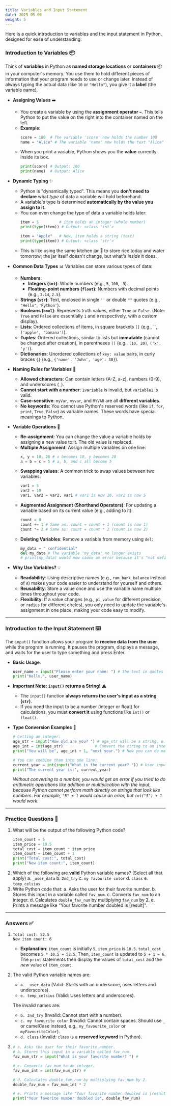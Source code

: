 ```yaml
---
title: Variables and Input Statement
date: 2025-05-08
weight: 5
---
```


Here is a quick introduction to variables and the input statement in Python, designed for ease of understanding:

### Introduction to Variables 📦

Think of **variables** in Python as **named storage locations** or **containers** 📦 in your computer's memory. You use them to hold different pieces of information that your program needs to use or change later. Instead of always typing the actual data (like `10` or `"Hello"`), you give it a **label** (the variable name).

*   **Assigning Values** ➡️
    *   You create a variable by using the **assignment operator** `=`. This tells Python to put the value on the right into the container named on the left.
    *   **Example**:
        ```python
        score = 100  # The variable 'score' now holds the number 100
        name = "Alice" # The variable 'name' now holds the text "Alice"
        ```
    *   When you print a variable, Python shows you the **value** currently inside its box.
        ```python
        print(score) # Output: 100
        print(name)  # Output: Alice
        ```

*   **Dynamic Typing** ✨
    *   Python is "dynamically typed". This means you **don't need to declare** what *type* of data a variable will hold beforehand.
    *   A variable's type is determined **automatically by the value you assign to it**.
    *   You can even change the type of data a variable holds later:
        ```python
        item = 5         # item holds an integer (whole number)
        print(type(item)) # Output: <class 'int'>

        item = "Apple"   # Now, item holds a string (text)
        print(type(item)) # Output: <class 'str'>
        ```
    *   This is like using the same kitchen jar 🏺 to store rice today and water tomorrow; the jar itself doesn't change, but what's *inside* it does.

*   **Common Data Types** 📊
    Variables can store various types of data:
    *   **Numbers**:
        *   **Integers (`int`)**: Whole numbers (e.g., `5`, `100`, `-3`).
        *   **Floating-point numbers (`float`)**: Numbers with decimal points (e.g., `3.14`, `2.5`).
    *   **Strings (`str`)**: Text, enclosed in single `''` or double `""` quotes (e.g., `"Hello"`, `'Python'`).
    *   **Booleans (`bool`)**: Represents truth values, either `True` or `False`. (Note: `True` and `False` are essentially `1` and `0` respectively, with a custom display).
    *   **Lists**: Ordered collections of items, in square brackets `[]` (e.g., ``, `['apple', 'banana']`).
    *   **Tuples**: Ordered collections, similar to lists but **immutable** (cannot be changed after creation), in parentheses `()` (e.g., `(10, 20)`, `('x', 'y')`).
    *   **Dictionaries**: Unordered collections of `key: value` pairs, in curly braces `{}` (e.g., `{'name': 'John', 'age': 30}`).

*   **Naming Rules for Variables** 📝
    *   **Allowed characters**: Can contain letters (A-Z, a-z), numbers (0-9), and underscores (`_`).
    *   **Cannot start with a number**: `1variable` is invalid, but `variable1` is valid.
    *   **Case-sensitive**: `myVar`, `myvar`, and `MYVAR` are all **different variables**.
    *   **No keywords**: You cannot use Python's reserved words (like `if`, `for`, `print`, `True`, `False`) as variable names. These words have special meanings to Python.

*   **Variable Operations** 🔄
    *   **Re-assignment**: You can change the value a variable holds by assigning a new value to it. The old value is replaced.
    *   **Multiple Assignment**: Assign multiple variables on one line:
        ```python
        x, y = 10, 20 # x becomes 10, y becomes 20
        a = b = c = 5 # a, b, and c all become 5
        ```
    *   **Swapping values**: A common trick to swap values between two variables:
        ```python
        var1 = 5
        var2 = 10
        var1, var2 = var2, var1 # var1 is now 10, var2 is now 5
        ```
    *   **Augmented Assignment (Shorthand Operators)**: For updating a variable based on its current value (e.g., adding to it):
        ```python
        count = 0
        count += 1 # Same as: count = count + 1 (count is now 1)
        count *= 2 # Same as: count = count * 2 (count is now 2)
        ```
    *   **Deleting Variables**: Remove a variable from memory using `del`:
        ```python
        my_data = " confidential"
        del my_data # The variable 'my_data' no longer exists
        # print(my_data) would now cause an error because it's "not defined"
        ```

*   **Why Use Variables?** 💡
    *   **Readability**: Using descriptive names (e.g., `ram_bank_balance` instead of `A`) makes your code easier to understand for yourself and others.
    *   **Reusability**: Store a value once and use the variable name multiple times throughout your code.
    *   **Flexibility**: If a value changes (e.g., `pi_value` for different precision, or `radius` for different circles), you only need to update the variable's assignment in one place, making your code easy to modify.

---

### Introduction to the Input Statement ⌨️

The `input()` function allows your program to **receive data from the user** while the program is running. It pauses the program, displays a message, and waits for the user to type something and press Enter.

*   **Basic Usage**:
    ```python
    user_name = input("Please enter your name: ") # The text in quotes is a prompt for the user
    print("Hello,", user_name)
    ```

*   **Important Note: `input()` returns a String!** ⚠️
    *   The `input()` function **always returns the user's input as a string (`str`)**.
    *   If you need the input to be a number (integer or float) for calculations, you must **convert it** using functions like `int()` or `float()`.

*   **Type Conversion Examples** 🔄
    ```python
    # Getting an integer:
    age_str = input("How old are you? ") # age_str will be a string, e.g., "30"
    age_int = int(age_str)              # Convert the string to an integer
    print("You will be", age_int + 1, "next year.") # Now you can do math!

    # You can combine them into one line:
    current_year = int(input("What is the current year? ")) # User input is immediately converted to int
    print("The current year is:", current_year)
    ```
    *Without converting to a number, you would get an error if you tried to do arithmetic operations like addition or multiplication with the input, because Python cannot perform math directly on strings that look like numbers. For example, `"5" + 1` would cause an error, but `int("5") + 1` would work.*

---

### Practice Questions 🧠

1.  What will be the output of the following Python code?
    ```python
    item_count = 5
    item_price = 10.5
    total_cost = item_count * item_price
    item_count = item_count + 1
    print("Total cost:", total_cost)
    print("New item count:", item_count)
    ```
2.  Which of the following are **valid** Python variable names? (Select all that apply)
    a.  `_user_data`
    b.  `2nd_try`
    c.  `my favourite color`
    d.  `class`
    e.  `temp_celsius`
3.  Write Python code that:
    a.  Asks the user for their favorite number.
    b.  Stores this input in a variable called `fav_num`.
    c.  Converts `fav_num` to an integer.
    d.  Calculates `double_fav_num` by multiplying `fav_num` by 2.
    e.  Prints a message like "Your favorite number doubled is [result]".

---

### Answers ✅

1.  ```
    Total cost: 52.5
    New item count: 6
    ```
    *   **Explanation**: `item_count` is initially `5`, `item_price` is `10.5`. `total_cost` becomes `5 * 10.5 = 52.5`. Then, `item_count` is updated to `5 + 1 = 6`. The `print` statements then display the values of `total_cost` and the *new* value of `item_count`.

2.  The valid Python variable names are:
    *   `a. _user_data` (Valid: Starts with an underscore, uses letters and underscores).
    *   `e. temp_celsius` (Valid: Uses letters and underscores).

    The invalid names are:
    *   `b. 2nd_try` (Invalid: Cannot start with a number).
    *   `c. my favourite color` (Invalid: Cannot contain spaces. Should use `_` or camelCase instead, e.g., `my_favourite_color` or `myFavouriteColor`).
    *   `d. class` (Invalid: `class` is a **reserved keyword** in Python).

3.  ```python
    # a. Asks the user for their favorite number.
    # b. Stores this input in a variable called fav_num.
    fav_num_str = input("What is your favorite number? ") #

    # c. Converts fav_num to an integer.
    fav_num_int = int(fav_num_str) #

    # d. Calculates double_fav_num by multiplying fav_num by 2.
    double_fav_num = fav_num_int * 2

    # e. Prints a message like "Your favorite number doubled is [result]".
    print("Your favorite number doubled is", double_fav_num)
    ```